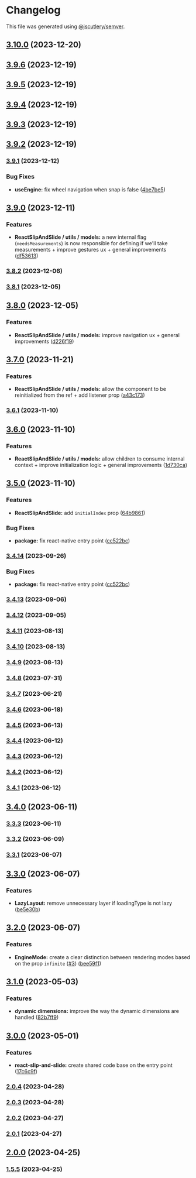 # Changelog

This file was generated using [@jscutlery/semver](https://github.com/jscutlery/semver).

## [3.10.0](https://github.com/joaorr3/react-slip-and-slide/compare/v3.9.6...v3.10.0) (2023-12-20)

## [3.9.6](https://github.com/joaorr3/react-slip-and-slide/compare/v3.9.5...v3.9.6) (2023-12-19)

## [3.9.5](https://github.com/joaorr3/react-slip-and-slide/compare/v3.9.4...v3.9.5) (2023-12-19)

## [3.9.4](https://github.com/joaorr3/react-slip-and-slide/compare/v3.9.3...v3.9.4) (2023-12-19)

## [3.9.3](https://github.com/joaorr3/react-slip-and-slide/compare/v3.9.2...v3.9.3) (2023-12-19)

## [3.9.2](https://github.com/joaorr3/react-slip-and-slide/compare/v3.9.1...v3.9.2) (2023-12-19)

### [3.9.1](https://github.com/joaorr3/react-slip-and-slide/compare/v3.9.0...v3.9.1) (2023-12-12)


### Bug Fixes

* **useEngine:** fix wheel navigation when snap is false ([4be7be5](https://github.com/joaorr3/react-slip-and-slide/commit/4be7be5d98540f32dc3616138de1f9676241bec1))

## [3.9.0](https://github.com/joaorr3/react-slip-and-slide/compare/v3.8.2...v3.9.0) (2023-12-11)


### Features

* **ReactSlipAndSlide / utils / models:**  a new internal flag (`needsMeasurements`) is now responsible for defining if we'll take measurements + improve gestures ux + general improvements ([df53613](https://github.com/joaorr3/react-slip-and-slide/commit/df53613897541857e15c216b63c58b4975fb759b))

### [3.8.2](https://github.com/joaorr3/react-slip-and-slide/compare/v3.8.1...v3.8.2) (2023-12-06)

### [3.8.1](https://github.com/joaorr3/react-slip-and-slide/compare/v3.8.0...v3.8.1) (2023-12-05)

## [3.8.0](https://github.com/joaorr3/react-slip-and-slide/compare/v3.7.0...v3.8.0) (2023-12-05)


### Features

* **ReactSlipAndSlide / utils / models:** improve navigation ux + general improvements ([d226f19](https://github.com/joaorr3/react-slip-and-slide/commit/d226f198d8db7ae7a34021934e645c5ff063f65a))

## [3.7.0](https://github.com/joaorr3/react-slip-and-slide/compare/v3.6.1...v3.7.0) (2023-11-21)


### Features

* **ReactSlipAndSlide / utils / models:** allow the component to be reinitialized from the ref + add listener prop ([a43c173](https://github.com/joaorr3/react-slip-and-slide/commit/a43c1733ec64b7cbe3e2112461de40cd7e44e157))

### [3.6.1](https://github.com/joaorr3/react-slip-and-slide/compare/v3.6.0...v3.6.1) (2023-11-10)

## [3.6.0](https://github.com/joaorr3/react-slip-and-slide/compare/v3.5.0...v3.6.0) (2023-11-10)


### Features

* **ReactSlipAndSlide / utils / models:** allow children to consume internal context + improve initialization logic + general improvements ([1d730ca](https://github.com/joaorr3/react-slip-and-slide/commit/1d730ca4514cbd73ec991af6256287ca67e4640c))

## [3.5.0](https://github.com/joaorr3/react-slip-and-slide/compare/v3.4.13...v3.5.0) (2023-11-10)


### Features

* **ReactSlipAndSlide:** add `initialIndex` prop ([64b9861](https://github.com/joaorr3/react-slip-and-slide/commit/64b98617c02a9f5da58e9521e82d23c38a7d0399))


### Bug Fixes

* **package:** fix react-native entry point ([cc522bc](https://github.com/joaorr3/react-slip-and-slide/commit/cc522bce3f5ab6727dea510283d525c415cc409a))

### [3.4.14](https://github.com/joaorr3/react-slip-and-slide/compare/v3.4.13...v3.4.14) (2023-09-26)


### Bug Fixes

* **package:** fix react-native entry point ([cc522bc](https://github.com/joaorr3/react-slip-and-slide/commit/cc522bce3f5ab6727dea510283d525c415cc409a))

### [3.4.13](https://github.com/joaorr3/react-slip-and-slide/compare/v3.4.12...v3.4.13) (2023-09-06)

### [3.4.12](https://github.com/joaorr3/react-slip-and-slide/compare/v3.4.11...v3.4.12) (2023-09-05)

### [3.4.11](https://github.com/joaorr3/react-slip-and-slide/compare/v3.4.10...v3.4.11) (2023-08-13)

### [3.4.10](https://github.com/joaorr3/react-slip-and-slide/compare/v3.4.9...v3.4.10) (2023-08-13)

### [3.4.9](https://github.com/joaorr3/react-slip-and-slide/compare/v3.4.8...v3.4.9) (2023-08-13)

### [3.4.8](https://github.com/joaorr3/react-slip-and-slide/compare/v3.4.7...v3.4.8) (2023-07-31)

### [3.4.7](https://github.com/joaorr3/react-slip-and-slide/compare/v3.4.6...v3.4.7) (2023-06-21)

### [3.4.6](https://github.com/joaorr3/react-slip-and-slide/compare/v3.4.5...v3.4.6) (2023-06-18)

### [3.4.5](https://github.com/joaorr3/react-slip-and-slide/compare/v3.4.4...v3.4.5) (2023-06-13)

### [3.4.4](https://github.com/joaorr3/react-slip-and-slide/compare/v3.4.3...v3.4.4) (2023-06-12)

### [3.4.3](https://github.com/joaorr3/react-slip-and-slide/compare/v3.4.2...v3.4.3) (2023-06-12)

### [3.4.2](https://github.com/joaorr3/react-slip-and-slide/compare/v3.4.1...v3.4.2) (2023-06-12)

### [3.4.1](https://github.com/joaorr3/react-slip-and-slide/compare/v3.4.0...v3.4.1) (2023-06-12)

## [3.4.0](https://github.com/joaorr3/react-slip-and-slide/compare/v3.3.3...v3.4.0) (2023-06-11)

### [3.3.3](https://github.com/joaorr3/react-slip-and-slide/compare/v3.3.2...v3.3.3) (2023-06-11)

### [3.3.2](https://github.com/joaorr3/react-slip-and-slide/compare/v3.3.1...v3.3.2) (2023-06-09)

### [3.3.1](https://github.com/joaorr3/react-slip-and-slide/compare/v3.3.0...v3.3.1) (2023-06-07)

## [3.3.0](https://github.com/joaorr3/react-slip-and-slide/compare/v3.2.0...v3.3.0) (2023-06-07)


### Features

* **LazyLayout:** remove unnecessary layer if loadingType is not lazy ([be5e30b](https://github.com/joaorr3/react-slip-and-slide/commit/be5e30b36253e726c0c4dedad46537bd15bcc180))

## [3.2.0](https://github.com/joaorr3/react-slip-and-slide/compare/v3.1.0...v3.2.0) (2023-06-07)


### Features

* **EngineMode:** create a clear distinction between rendering modes based on the prop `infinite` ([#3](https://github.com/joaorr3/react-slip-and-slide/issues/3)) ([bee59f1](https://github.com/joaorr3/react-slip-and-slide/commit/bee59f13f6dfbcb8781d967e36634594887699df))

## [3.1.0](https://github.com/joaorr3/react-slip-and-slide/compare/v3.0.0...v3.1.0) (2023-05-03)


### Features

* **dynamic dimensions:** improve the way the dynamic dimensions are handled ([82b7ff9](https://github.com/joaorr3/react-slip-and-slide/commit/82b7ff925cd1619bc0162552e4a1ad377625b421))

## [3.0.0](https://github.com/joaorr3/react-slip-and-slide/compare/v2.0.4...v3.0.0) (2023-05-01)


### Features

* **react-slip-and-slide:** create shared code base on the entry point ([17c6c9f](https://github.com/joaorr3/react-slip-and-slide/commit/17c6c9fbedf4ee4660d30b9eecacbe50d55a02b9))

### [2.0.4](https://github.com/joaorr3/react-slip-and-slide/compare/v2.0.3...v2.0.4) (2023-04-28)

### [2.0.3](https://github.com/joaorr3/react-slip-and-slide/compare/v2.0.2...v2.0.3) (2023-04-28)

### [2.0.2](https://github.com/joaorr3/react-slip-and-slide/compare/v2.0.1...v2.0.2) (2023-04-27)

### [2.0.1](https://github.com/joaorr3/react-slip-and-slide/compare/v2.0.0...v2.0.1) (2023-04-27)

## [2.0.0](https://github.com/joaorr3/react-slip-and-slide/compare/v1.5.5...v2.0.0) (2023-04-25)

### [1.5.5](https://github.com/joaorr3/react-slip-and-slide/compare/v1.5.4...v1.5.5) (2023-04-25)
